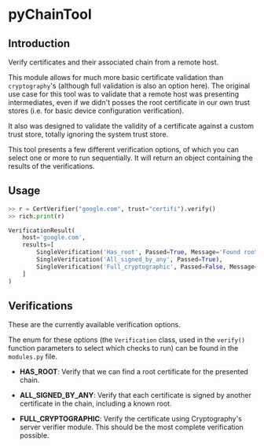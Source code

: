 # pyChainTool

## Introduction

Verify certificates and their associated chain from a remote host.

This module allows for much more basic certificate validation than `cryptography`'s (although full validation
is also an option here). The original use case for this tool was to validate that a remote host was
presenting intermediates, even if we didn't posses the root certificate in our own trust stores (i.e. for
basic device configuration verification).

It also was designed to validate the validity of a certificate against a custom trust store, totally ignoring
the system trust store.

This tool presents a few different verification options, of which you can select one or more to run sequentially.
It will return an object containing the results of the verifications. 

## Usage

```python
>> r = CertVerifier("google.com", trust="certifi").verify()
>> rich.print(r)

VerificationResult(
    host='google.com',
    results=[
        SingleVerification('Has_root', Passed=True, Message='Found root certificate CN=GTS Root R1,O=Google Trust Services LLC,C=US'),
        SingleVerification('All_signed_by_any', Passed=True),
        SingleVerification('Full_cryptographic', Passed=False, Message='Problem validating the certificate: validation failed: Other("EE keyUsage must not assert keyCertSign")')  
    ]
)
```

## Verifications
These are the currently available verification options. 

The enum for these options (the `Verification` class, used in 
the `verify()` function parameters to select which checks to run) can be found in the `modules.py` file.


- **HAS_ROOT**: Verify that we can find a root certificate for the presented chain.

- **ALL_SIGNED_BY_ANY**: Verify that each certificate is signed by another certificate in the chain, including a known root.

- **FULL_CRYPTOGRAPHIC**: Verify the certificate using Cryptography's server verifier module. This should be the most complete verification possible.


